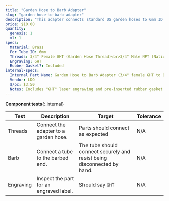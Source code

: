 ```yaml
---
title: "Garden Hose to Barb Adapter"
slug: "garden-hose-to-barb-adapter"
description: "This adapter connects standard US garden hoses to 6mm ID tubing."
price: $10.00
quantity:
  genesis: 1
  xl: 1
specs:
  Material: Brass
  For Tube ID: 6mm
  Threads: 3/4" Female GHT (Garden Hose Thread)<br>3/4" Male NPT (National Pipe Thread)
  Engraving: GHT
  Rubber Gasket?: Included
internal-specs:
  Internal Part Name: Garden Hose to Barb Adapter (3/4" female GHT to Barb for 6mm ID tubing)
  Vendor: LDO
  $/pc: $3.50
  Notes: Includes "GHT" laser engraving and pre-inserted rubber gasket.
---
```


**Component tests**{:.internal}

|Test         |Description  |Target       |Tolerance    |
|-------------|-------------|-------------|-------------|
|Threads      |Connect the adapter to a garden hose.|Parts should connect as expected|N/A
|Barb         |Connect a tube to the barbed end.|The tube should connect securely and resist being disconnected by hand.|N/A
|Engraving    |Inspect the part for an engraved label.|Should say `GHT`|N/A